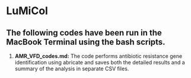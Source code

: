 # LuMiCol

## The following codes have been run in the MacBook Terminal using the bash scripts.

1. **AMR_VFD_codes.md:** The code performs antibiotic resistance gene identification using abricate and saves both the detailed results and a summary of the analysis in separate CSV files.

